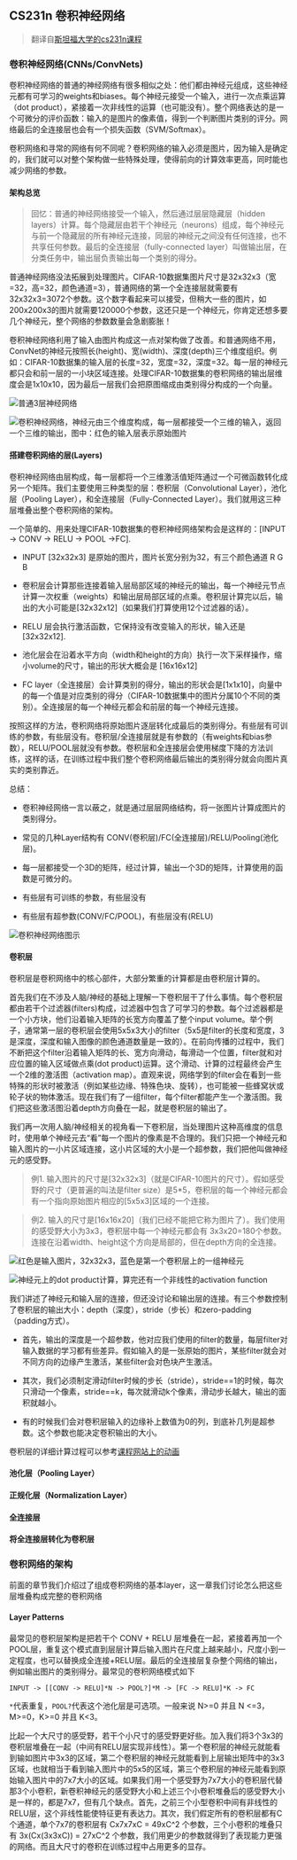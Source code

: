 ## CS231n 卷积神经网络

> 翻译自[斯坦福大学的cs231n课程](http://cs231n.github.io/convolutional-networks/)

### 卷积神经网络(CNNs/ConvNets)

卷积神经网络的普通的神经网络有很多相似之处：他们都由神经元组成，这些神经元都有可学习的weights和biases。每个神经元接受一个输入，进行一次点乘运算（dot product），紧接着一次非线性的运算（也可能没有）。整个网络表达的是一个可微分的评价函数：输入的是图片的像素值，得到一个判断图片类别的评分。网络最后的全连接层也会有一个损失函数（SVM/Softmax）。

卷积网络和寻常的网络有何不同呢？卷积网络的输入必须是图片，因为输入是确定的，我们就可以对整个架构做一些特殊处理，使得前向的计算效率更高，同时能也减少网络的参数。

#### 架构总览

> 回忆：普通的神经网络接受一个输入，然后通过层层隐藏层（hidden layers）计算。每个隐藏层由若干个神经元（neurons）组成，每个神经元与前一个隐藏层的所有神经元连接，同层的神经元之间没有任何连接，也不共享任何参数。最后的全连接层（fully-connected layer）叫做输出层，在分类任务中，输出层负责输出每一个类别的得分。

普通神经网络没法拓展到处理图片。CIFAR-10数据集图片尺寸是32x32x3（宽=32，高=32，颜色通道=3），普通网络的第一个全连接层就需要有32x32x3=3072个参数。这个数字看起来可以接受，但稍大一些的图片，如200x200x3的图片就需要120000个参数，这还只是一个神经元，你肯定还想多要几个神经元，整个网络的参数数量会急剧膨胀！

卷积神经网络利用了输入由图片构成这一点对架构做了改善。和普通网络不用，ConvNet的神经元按照长(height)、宽(width)、深度(depth)三个维度组织。例如：CIFAR-10数据集的输入层的长度=32，宽度=32，深度=32。每一层的神经元都只会和前一层的一小块区域连接。处理CIFAR-10数据集的卷积网络的输出层维度会是1x10x10，因为最后一层我们会把原图缩成由类别得分构成的一个向量。

![普通3层神经网络](imgs/neural_net2.jpg)

![卷积神经网络，神经元由三个维度构成，每一层都接受一个三维的输入，返回一个三维的输出，图中：红色的输入层表示原始图片](imgs/cnn.jpg)

#### 搭建卷积网络的层(Layers)

卷积神经网络由层构成，每一层都将一个三维激活值矩阵通过一个可微函数转化成另一个矩阵。我们主要使用三种类型的层：卷积层（Convolutional Layer），池化层（Pooling Layer），和全连接层（Fully-Connected Layer）。我们就用这三种层堆叠出整个卷积网络的架构。

一个简单的、用来处理CIFAR-10数据集的卷积神经网络架构会是这样的：[INPUT -> CONV -> RELU -> POOL ->FC].

* INPUT [32x32x3] 是原始的图片，图片长宽分别为32，有三个颜色通道 R G B

* 卷积层会计算那些连接着输入层局部区域的神经元的输出，每一个神经元节点计算一次权重（weights）和输出层局部区域的点乘。卷积层计算完以后，输出的大小可能是[32x32x12]（如果我们打算使用12个过滤器的话）。

* RELU 层会执行激活函数，它保持没有改变输入的形状，输入还是[32x32x12].

* 池化层会在沿着水平方向（width和height的方向）执行一次下采样操作，缩小volume的尺寸，输出的形状大概会是 [16x16x12]

* FC layer（全连接层）会计算类别的得分，输出的形状会是[1x1x10]，向量中的每一个值是对应类别的得分（CIFAR-10数据集中的图片分属10个不同的类别）。全连接层的每一个神经元都会和前层的每一个神经元连接。

按照这样的方法，卷积网络将原始图片逐层转化成最后的类别得分。有些层有可训练的参数，有些层没有。卷积层/全连接层就是有参数的（有weights和bias参数），RELU/POOL层就没有参数。卷积层和全连接层会使用梯度下降的方法训练，这样的话，在训练过程中我们整个卷积网络最后输出的类别得分就会向图片真实的类别靠近。

总结：

* 卷积神经网络一言以蔽之，就是通过层层网络结构，将一张图片计算成图片的类别得分。

* 常见的几种Layer结构有 CONV(卷积层)/FC(全连接层)/RELU/Pooling(池化层)。

* 每一层都接受一个3D的矩阵，经过计算，输出一个3D的矩阵，计算使用的函数是可微分的。

* 有些层有可训练的参数，有些层没有

* 有些层有超参数(CONV/FC/POOL)，有些层没有(RELU)

![卷积神经网络图示](imgs/convnet.jpg)

#### 卷积层

卷积层是卷积网络中的核心部件，大部分繁重的计算都是由卷积层计算的。

首先我们在不涉及人脑/神经的基础上理解一下卷积层干了什么事情。每个卷积层都由若干个过滤器(filters)构成，过滤器中包含了可学习的参数。每个过滤器都是一个小方块，他们沿着输入矩阵的长宽方向覆盖了整个input volume。举个例子，通常第一层的卷积层会使用5x5x3大小的filter（5x5是filter的长度和宽度，3是深度，深度和输入图像的颜色通道数量是一致的）。在前向传播的过程中，我们不断把这个filter沿着输入矩阵的长、宽方向滑动，每滑动一个位置，filter就和对应位置的输入区域做点乘(dot product)运算。这个滑动、计算的过程最终会产生一个2维的激活图（activation map）。直观来说，网络学到的filter会在看到一些特殊的形状时被激活（例如某些边缘、特殊色块、旋转），也可能被一些蜂窝状或轮子状的物体激活。现在我们有了一组filter，每个filter都能产生一个激活图。我们把这些激活图沿着depth方向叠在一起，就是卷积层的输出了。

我们再一次用人脑/神经相关的视角看一下卷积层，当处理图片这种高维度的信息时，使用单个神经元去“看”每一个图片的像素是不合理的。我们只把一个神经元和输入图片的一小片区域连接，这小片区域的大小是一个超参数，我们把他叫做神经元的感受野。

> 例1. 输入图片的尺寸是[32x32x3]（就是CIFAR-10图片的尺寸）。假如感受野的尺寸（更普遍的叫法是filter size）是5*5，卷积层的每一个神经元都会有一个指向原始图片相应的[5x5x3]区域的一个连接。

> 例2. 输入的尺寸是[16x16x20]（我们已经不能把它称为图片了）。我们使用的感受野大小为3x3，卷积层中每一个神经元都会有 3x3x20=180个参数。连接在沿着width、height这个方向是局部的，但在depth方向的全连接。

![红色是输入图片，32x32x3，蓝色是第一个卷积层上的一组神经元](imgs/depthcol.jpg)

![神经元上的dot product计算，算完还有一个非线性的activation function](imgs/neuron_model.jpg)

我们讲述了神经元和输入层的连接，但还没讨论和输出层的连接。有三个参数控制了卷积层的输出大小：depth（深度），stride（步长）和zero-padding（padding方式）。

- 首先，输出的深度是一个超参数，他对应我们使用的filter的数量，每层filter对输入数据的学习都有些差异。假如输入的是一张原始的图片，某些filter就会对不同方向的边缘产生激活，某些filter会对色块产生激活。

- 其次，我们必须制定滑动filter时候的步长（stride），stride==1的时候，每次只滑动一个像素，stride==k，每次就滑动k个像素，滑动步长越大，输出的面积就越小。

- 有的时候我们会对卷积层输入的边缘补上数值为0的列，到底补几列是超参数。这个参数也能决定卷积输出的大小。

卷积层的详细计算过程可以参考[课程网站上的动画](http://cs231n.github.io/convolutional-networks/#conv)

#### 池化层（Pooling Layer）

#### 正规化层（Normalization Layer）

#### 全连接层

#### 将全连接层转化为卷积层

### 卷积网络的架构

前面的章节我们介绍过了组成卷积网络的基本layer，这一章我们讨论怎么把这些层堆叠构成完整的卷积网络

#### Layer Patterns

最常见的卷积层架构是把若干个 CONV + RELU 层堆叠在一起，紧接着再加一个POOL层，重复这个模式直到层层计算后输入图片在尺度上越来越小，尺度小到一定程度，也可以替换成全连接+RELU层。最后的全连接层复杂整个网络的输出，例如输出图片的类别得分。最常见的卷积网络模式如下

`INPUT -> [[CONV -> RELU]*N -> POOL?]*M -> [FC -> RELU]*K -> FC`

`*`代表重复，`POOL?`代表这个池化层是可选项。一般来说 N>=0 并且 N <=3，M>=0，K>=0 并且 K<3。

比起一个大尺寸的感受野，若干个小尺寸的感受野更好些。加入我们将3个3x3的卷积层堆叠在一起（中间有RELU层实现非线性）。第一个卷积层的神经元就能看到输如图片中3x3的区域，第二个卷积层的神经元就能看到上层输出矩阵中的3x3区域，也就相当于看到输入图片中的5x5的区域，第三个卷积层的神经元能看到原始输入图片中的7x7大小的区域。如果我们用一个感受野为7x7大小的卷积层代替那3个小卷积，新卷积神经元的感受野大小和上述三个小卷积堆叠后的感受野大小是一样的，都是7x7，但有几个缺点。首先，之前三个小型卷积中间有非线性的RELU层，这个非线性能使特征更有表达力。其次，我们假定所有的卷积层都有C个通道，单个7x7的卷积层有 Cx7x7xC = 49xC^2 个参数，三个小卷积的堆叠只有 3x(Cx(3x3xC)) = 27xC^2 个参数，我们用更少的参数就得到了表现能力更强的网络。而且大尺寸的卷积在训练过程中占用更多的显存。



